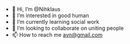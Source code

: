- 👋 Hi, I’m @Nihklaus
- 👀 I’m interested in good human
- 🌱 I’m currently learning social work
- 💞️ I’m looking to collaborate on uniting people 
- 📫 How to reach me ayn@gmail.com 

<!---
Nihklaus/Nihklaus is a ✨ special ✨ repository because its `README.md` (this file) appears on your GitHub profile.
You can click the Preview link to take a look at your changes.
--->
